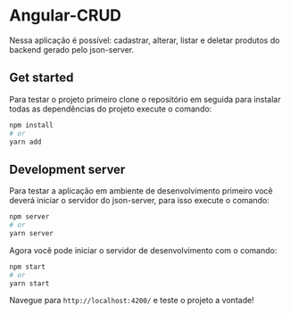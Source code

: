 # Angular-CRUD

Nessa aplicação é possível: cadastrar, alterar, listar e deletar produtos do backend gerado pelo json-server.

## Get started

Para testar o projeto primeiro clone o repositório em seguida para instalar todas as dependências do projeto execute o comando:
```bash
npm install
# or
yarn add
```

## Development server

Para testar a aplicação em ambiente de desenvolvimento primeiro você deverá iniciar o servidor do json-server, para isso execute o comando:
```bash
npm server 
# or 
yarn server
```

Agora você pode iniciar o servidor de desenvolvimento com o comando: 
```bash
npm start 
# or 
yarn start
``` 

Navegue para `http://localhost:4200/` e teste o projeto a vontade!